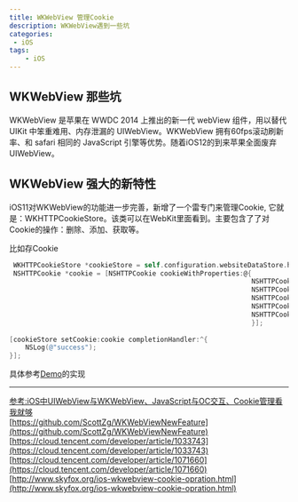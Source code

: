 ```yaml
---
title: WKWebView 管理Cookie
description: WKWebView遇到一些坑 
categories:
 - iOS 
tags:
    - iOS 
---
```


## WKWebView 那些坑 

WKWebView 是苹果在 WWDC 2014 上推出的新一代 webView 组件，用以替代 UIKit 中笨重难用、内存泄漏的 UIWebView。WKWebView 拥有60fps滚动刷新率、和 safari 相同的 JavaScript 引擎等优势。随着iOS12的到来苹果全面废弃UIWebView。


## WKWebView 强大的新特性
iOS11对WKWebView的功能进一步完善，新增了一个雷专门来管理Cookie, 它就是：WKHTTPCookieStore。该类可以在WebKit里面看到。主要包含了了对Cookie的操作：删除、添加、获取等。

比如存Cookie
```Objective-C
 WKHTTPCookieStore *cookieStore = self.configuration.websiteDataStore.httpCookieStore;
 NSHTTPCookie *cookie = [NSHTTPCookie cookieWithProperties:@{
                                                             NSHTTPCookieDomain: domain, //公司域名
                                                             NSHTTPCookieName: @"cookieName", //cookie名字
                                                             NSHTTPCookieValue: @"cookieValue", //cookie值
                                                             NSHTTPCookiePath: @"/", //路径，一般都是存在根目录下
                                                             NSHTTPCookieExpires: [[NSDate date] dateByAddingTimeInterval:2629743] //过期时间
                                                             }];
        
[cookieStore setCookie:cookie completionHandler:^{
    NSLog(@"success");
}];

```
具体参考[Demo](https://github.com/xtcmoons/WKWebView-Cookie)的实现

---
[参考:iOS中UIWebView与WKWebView、JavaScript与OC交互、Cookie管理看我就够](http://blog.darkangel7.com/2016/09/01/iOS%E4%B8%ADUIWebView%E4%B8%8EWKWebView%E3%80%81JavaScript%E4%B8%8EOC%E4%BA%A4%E4%BA%92%E3%80%81Cookie%E7%AE%A1%E7%90%86%E7%9C%8B%E6%88%91%E5%B0%B1%E5%A4%9F%EF%BC%88%E4%B8%8A%EF%BC%89/)<br />
[https://github.com/ScottZg/WKWebViewNewFeature](https://github.com/ScottZg/WKWebViewNewFeature)<br />
[https://cloud.tencent.com/developer/article/1033743](https://cloud.tencent.com/developer/article/1033743)<br />
[https://cloud.tencent.com/developer/article/1071660](https://cloud.tencent.com/developer/article/1071660)<br />
[http://www.skyfox.org/ios-wkwebview-cookie-opration.html](http://www.skyfox.org/ios-wkwebview-cookie-opration.html)<br />